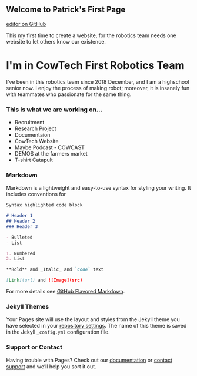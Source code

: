 ## Welcome to Patrick's First Page

 [editor on GitHub](https://github.com/Patrick871/Patrick871.github.io/edit/master/index.md) 
 
This my first time to create a website, for the robotics team needs one website to let others know our existence. 

# I'm in CowTech First Robotics Team

I've been in this robotics team since 2018 December, and I am a highschool senior now. I enjoy the process of making robot; moreover, it is insanely fun with teammates who passionate for the same thing. 

### This is what we are working on...

- Recruitment
- Research Project
- Documentaion
- CowTech Website
- Maybe Podcast - COWCAST
- DEMOS at the farmers market
- T-shirt Catapult
### Markdown

Markdown is a lightweight and easy-to-use syntax for styling your writing. It includes conventions for

```markdown
Syntax highlighted code block

# Header 1
## Header 2
### Header 3

- Bulleted
- List

1. Numbered
2. List

**Bold** and _Italic_ and `Code` text

[Link](url) and ![Image](src)
```

For more details see [GitHub Flavored Markdown](https://guides.github.com/features/mastering-markdown/).

### Jekyll Themes

Your Pages site will use the layout and styles from the Jekyll theme you have selected in your [repository settings](https://github.com/Patrick871/Patrick871.github.io/settings). The name of this theme is saved in the Jekyll `_config.yml` configuration file.

### Support or Contact

Having trouble with Pages? Check out our [documentation](https://help.github.com/categories/github-pages-basics/) or [contact support](https://github.com/contact) and we’ll help you sort it out.
